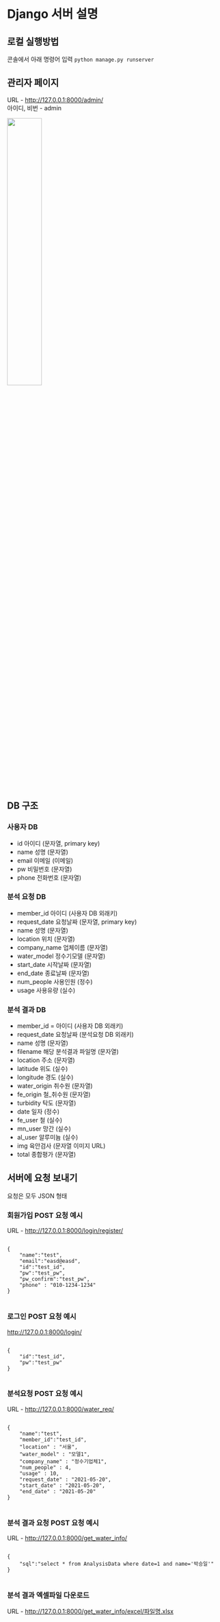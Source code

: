 # Django 서버 설명
## 로컬 실행방법
콘솔에서 아래 명령어 입력
<code>python manage.py runserver</code>

## 관리자 페이지
URL - http://127.0.0.1:8000/admin/  
아이디, 비번 - admin  
  
<img src="https://user-images.githubusercontent.com/48395704/120063990-f905ab80-c0a4-11eb-86d5-9c935264e56a.png" width="40%" height="40%">

## DB 구조
### 사용자 DB
- id 아이디 (문자열, primary key)
- name 성명 (문자열)
- email 이메일 (이메일)
- pw 비밀번호 (문자열)
- phone 전화번호 (문자열)

### 분석 요청 DB
- member_id 아이디 (사용자 DB 외래키)
- request_date 요청날짜 (문자열, primary key)
- name 성명 (문자열)
- location 위치 (문자열)
- company_name 업체이름 (문자열)
- water_model 정수기모델 (문자열)
- start_date 시작날짜 (문자열)
- end_date 종료날짜 (문자열)
- num_people 사용인원 (정수)
- usage 사용유량 (실수)

### 분석 결과 DB
- member_id = 아이디 (사용자 DB 외래키)
- request_date 요청날짜 (분석요청 DB 외래키)
- name 성명 (문자열)
- filename 해당 분석결과 파일명 (문자열)
- location 주소 (문자열)
- latitude 위도 (실수)
- longitude 경도 (실수)
- water_origin 취수원 (문자열)
- fe_origin 철_취수원 (문자열)
- turbidity 탁도 (문자열)
- date 일자 (정수)
- fe_user 철 (실수)
- mn_user 망간 (실수)
- al_user 알루미늄 (실수)
- img 육안검사 (문자열 이미지 URL)
- total 종합평가 (문자열)



## 서버에 요청 보내기
요청은 모두 JSON 형태  
### 회원가입 POST 요청 예시
URL - http://127.0.0.1:8000/login/register/
<pre>
<code>
{
    "name":"test",
    "email":"easd@easd",
    "id":"test_id",
    "pw":"test_pw",
    "pw_confirm":"test_pw",
    "phone" : "010-1234-1234"
}  
</code>
</pre>

### 로그인 POST 요청 예시
http://127.0.0.1:8000/login/
<pre>
<code>
{
    "id":"test_id",
    "pw":"test_pw"
}
</code>
</pre>

### 분석요청 POST 요청 예시
URL - http://127.0.0.1:8000/water_req/
<pre>
<code>
{
    "name":"test",
    "member_id":"test_id",
    "location" : "서울", 
    "water_model" : "모델1",
    "company_name" : "정수기업체1",
    "num_people" : 4,
    "usage" : 10,
    "request_date" : "2021-05-20",
    "start_date" : "2021-05-20",
    "end_date" : "2021-05-20"
}
</code>
</pre>

### 분석 결과 요청 POST 요청 예시
URL - http://127.0.0.1:8000/get_water_info/
<pre>
<code>
{
    "sql":"select * from AnalysisData where date=1 and name='박승일'"
}
</code>
</pre>

### 분석 결과 엑셀파일 다운로드  
URL - http://127.0.0.1:8000/get_water_info/excel/파일명.xlsx

